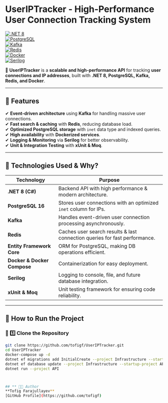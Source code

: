 # **UserIPTracker - High-Performance User Connection Tracking System**  
[![.NET 8](https://img.shields.io/badge/.NET-8.0-blue)](https://dotnet.microsoft.com/en-us/)  
[![PostgreSQL](https://img.shields.io/badge/PostgreSQL-16.3-blue)](https://www.postgresql.org/)  
[![Kafka](https://img.shields.io/badge/Kafka-Event--Driven-orange)](https://kafka.apache.org/)  
[![Redis](https://img.shields.io/badge/Redis-Caching-red)](https://redis.io/)  
[![Docker](https://img.shields.io/badge/Docker-Containerization-blue)](https://www.docker.com/)  
[![Serilog](https://img.shields.io/badge/Logging-Serilog-green)](https://serilog.net/)  

📌 **UserIPTracker** is a **scalable and high-performance API** for tracking **user connections and IP addresses**, built with **.NET 8, PostgreSQL, Kafka, Redis, and Docker**.  

---

## **🚀 Features**
✔ **Event-driven architecture** using **Kafka** for handling massive user connections.  
✔ **Fast search & caching** with **Redis**, reducing database load.  
✔ **Optimized PostgreSQL storage** with `inet` data type and indexed queries.  
✔ **High availability** with **Dockerized services**.  
✔ **Logging & Monitoring** via **Serilog** for better observability.  
✔ **Unit & Integration Testing** with **xUnit & Moq**.  

---

## **📌 Technologies Used & Why?**
| **Technology**  | **Purpose** |
|---------------|-------------|
| **.NET 8 (C#)** | Backend API with high performance & modern architecture. |
| **PostgreSQL 16** | Stores user connections with an optimized `inet` column for IPs. |
| **Kafka** | Handles event-driven user connection processing asynchronously. |
| **Redis** | Caches user search results & last connection queries for fast performance. |
| **Entity Framework Core** | ORM for PostgreSQL, making DB operations efficient. |
| **Docker & Docker Compose** | Containerization for easy deployment. |
| **Serilog** | Logging to console, file, and future database integration. |
| **xUnit & Moq** | Unit testing framework for ensuring code reliability. |

---

## **📌 How to Run the Project**
### **🔹 1️⃣ Clone the Repository**
```sh
git clone https://github.com/tofigf/UserIPTracker.git
cd UserIPTracker
docker-compose up -d
dotnet ef migrations add InitialCreate --project Infrastructure --startup-project API
dotnet ef database update --project Infrastructure --startup-project API
dotnet run --project API



## ** 🧑‍💻 Author
**Tofig Farajullayev**  
[GitHub Profile](https://github.com/tofigf)











